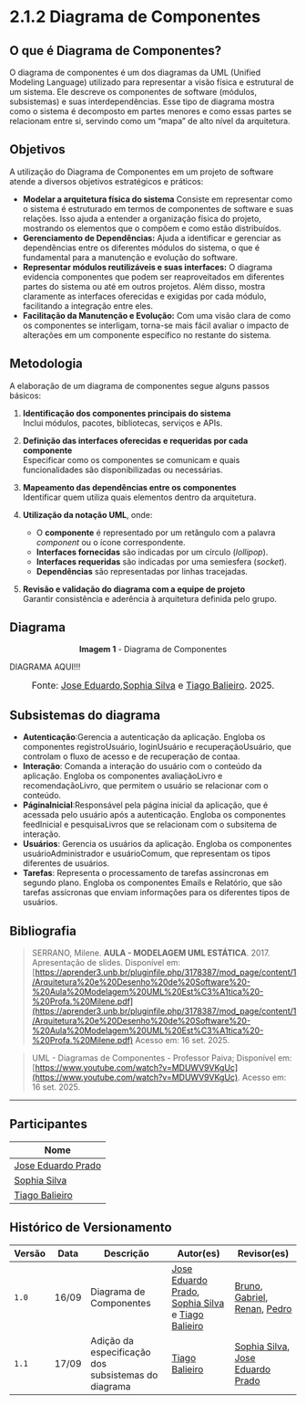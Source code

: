 # 2.1.2 Diagrama de Componentes

## O que é Diagrama de Componentes?

O diagrama de componentes é um dos diagramas da UML (Unified Modeling Language) utilizado para representar a visão física e estrutural de um sistema. Ele descreve os componentes de software (módulos, subsistemas) e suas interdependências. Esse tipo de diagrama mostra como o sistema é decomposto em partes menores e como essas partes se relacionam entre si, servindo como um “mapa” de alto nível da arquitetura.


## Objetivos

A utilização do Diagrama de Componentes em um projeto de software atende a diversos objetivos estratégicos e práticos:

* **Modelar a arquitetura física do sistema** Consiste em representar como o sistema é estruturado em termos de componentes de software e suas relações. Isso ajuda a entender a organização física do projeto, mostrando os elementos que o compõem e como estão distribuídos.
* **Gerenciamento de Dependências:** Ajuda a identificar e gerenciar as dependências entre os diferentes módulos do sistema, o que é fundamental para a manutenção e evolução do software.
* **Representar módulos reutilizáveis e suas interfaces:** O diagrama evidencia componentes que podem ser reaproveitados em diferentes partes do sistema ou até em outros projetos. Além disso, mostra claramente as interfaces oferecidas e exigidas por cada módulo, facilitando a integração entre eles.
* **Facilitação da Manutenção e Evolução:** Com uma visão clara de como os componentes se interligam, torna-se mais fácil avaliar o impacto de alterações em um componente específico no restante do sistema.

## Metodologia 

A elaboração de um diagrama de componentes segue alguns passos básicos:

1. **Identificação dos componentes principais do sistema**  
   Inclui módulos, pacotes, bibliotecas, serviços e APIs.

2. **Definição das interfaces oferecidas e requeridas por cada componente**  
   Especificar como os componentes se comunicam e quais funcionalidades são disponibilizadas ou necessárias.

3. **Mapeamento das dependências entre os componentes**  
   Identificar quem utiliza quais elementos dentro da arquitetura.

4. **Utilização da notação UML**, onde:  
   - O **componente** é representado por um retângulo com a palavra *component* ou o ícone correspondente.  
   - **Interfaces fornecidas** são indicadas por um círculo (*lollipop*).  
   - **Interfaces requeridas** são indicadas por uma semiesfera (*socket*).  
   - **Dependências** são representadas por linhas tracejadas.  

5. **Revisão e validação do diagrama com a equipe de projeto**  
   Garantir consistência e aderência à arquitetura definida pelo grupo.

## Diagrama 

<p style="text-align: center"><b>Imagem 1</b> - Diagrama de Componentes </p>

DIAGRAMA AQUI!!!

<font size="3"><p style="text-align: center">Fonte: [Jose Eduardo](https://github.com/jevprado),[Sophia Silva](https://github.com/Sophiassilva) e [Tiago Balieiro](https://github.com/TiagoBalieiro). 2025.</p></font>



## Subsistemas do diagrama

- **Autenticação**:Gerencia a autenticação da aplicação. Engloba os componentes registroUsuário, loginUsuário e recuperaçãoUsuário, que controlam o fluxo de acesso e de recuperação de contaa.
- **Interação**: Comanda a interação do usuário com o conteúdo da aplicação. Engloba os componentes avaliaçãoLivro e recomendaçãoLivro, que permitem o usuário se relacionar com o conteúdo.
- **PáginaInicial**:Responsável pela página inicial da aplicação, que é acessada pelo usuário após a autenticação. Engloba os componentes feedInicial e pesquisaLivros que se relacionam com o subsitema de interação.
- **Usuários**: Gerencia os usuários da aplicação. Engloba os componentes usuárioAdministrador e usuárioComum, que representam os tipos diferentes de usuários.
- **Tarefas**: Representa o processamento de tarefas assíncronas em segundo plano. Engloba os componentes Emails e Relatório, que são tarefas assícronas que enviam informações para os diferentes tipos de usuários.



## Bibliografia


> SERRANO, Milene. **AULA  - MODELAGEM UML ESTÁTICA**. 2017. Apresentação de slides. Disponível em: [https://aprender3.unb.br/pluginfile.php/3178387/mod_page/content/1/Arquitetura%20e%20Desenho%20de%20Software%20-%20Aula%20Modelagem%20UML%20Est%C3%A1tica%20-%20Profa.%20Milene.pdf](https://aprender3.unb.br/pluginfile.php/3178387/mod_page/content/1/Arquitetura%20e%20Desenho%20de%20Software%20-%20Aula%20Modelagem%20UML%20Est%C3%A1tica%20-%20Profa.%20Milene.pdf) Acesso em: 16 set. 2025.

> UML - Diagramas de Componentes - Professor Paiva; Disponível em: [https://www.youtube.com/watch?v=MDUWV9VKgUc](https://www.youtube.com/watch?v=MDUWV9VKgUc). Acesso em: 16 set. 2025.

---

## Participantes

| Nome                      |
|---------------------------|
| [Jose Eduardo Prado](https://github.com/jevprado) |
| [Sophia Silva](https://github.com/Sophiassilva)   |
| [Tiago Balieiro](https://github.com/TiagoBalieiro) | 


## Histórico de Versionamento

| Versão | Data  | Descrição | Autor(es) | Revisor(es) |
|--------|-------|-----------|-----------|-------------|
|  `1.0` | 16/09 | Diagrama de Componentes | [Jose Eduardo Prado](https://github.com/jevprado), [Sophia Silva](https://github.com/Sophiassilva) e [Tiago Balieiro](https://github.com/TiagoBalieiro)    | [Bruno](https://github.com/brunobreis), [Gabriel](https://github.com/GabrielCastelo-31), [Renan](https://github.com/R-enanVieira), [Pedro](https://github.com/)   |
|  `1.1` | 17/09 | Adição da especificação dos subsistemas do diagrama | [Tiago Balieiro](https://github.com/TiagoBalieiro)  | [Sophia Silva](https://github.com/Sophiassilva), [Jose Eduardo Prado](https://github.com/jevprado) |


